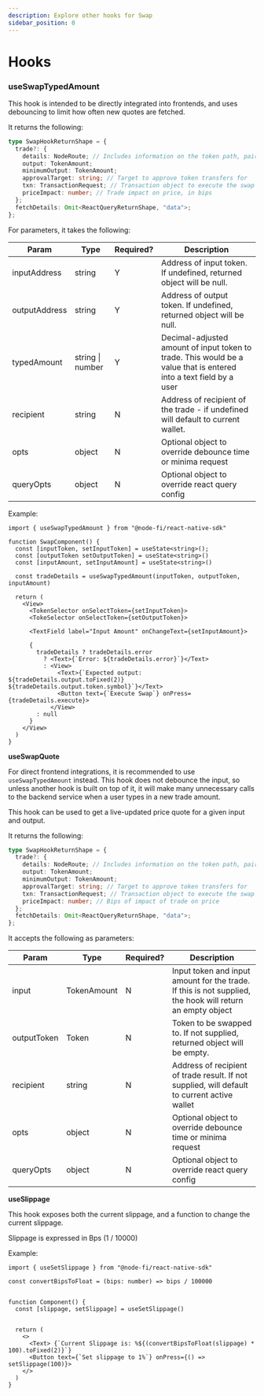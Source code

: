 ```yaml
---
description: Explore other hooks for Swap
sidebar_position: 0
---
```


# Hooks

### **useSwapTypedAmount**

This hook is intended to be directly integrated into frontends, and uses debouncing to limit how often new quotes are fetched.

It returns the following:

```typescript
type SwapHookReturnShape = {
  trade?: {
    details: NodeRoute; // Includes information on the token path, pairs going through, etc
    output: TokenAmount;
    minimumOutput: TokenAmount;
    approvalTarget: string; // Target to approve token transfers for
    txn: TransactionRequest; // Transaction object to execute the swap
    priceImpact: number; // Trade impact on price, in bips
  };
  fetchDetails: Omit<ReactQueryReturnShape, "data">;
};
```

For parameters, it takes the following:

| Param         | Type             | Required? | Description                                                                                                        |
| ------------- | ---------------- | --------- | ------------------------------------------------------------------------------------------------------------------ |
| inputAddress  | string           | Y         | Address of input token. If undefined, returned object will be null.                                                |
| outputAddress | string           | Y         | Address of output token. If undefined, returned object will be null.                                               |
| typedAmount   | string \| number | Y         | Decimal-adjusted amount of input token to trade. This would be a value that is entered into a text field by a user |
| recipient     | string           | N         | Address of recipient of the trade - if undefined will default to current wallet.                                   |
| opts          | object           | N         | Optional object to override debounce time or minima request                                                        |
| queryOpts     | object           | N         | Optional object to override react query config                                                                     |

Example:

```tsx
import { useSwapTypedAmount } from "@node-fi/react-native-sdk"

function SwapComponent() {
  const [inputToken, setInputToken] = useState<string>();
  const [outputToken setOutputToken] = useState<string>()
  const [inputAmount, setInputAmount] = useState<string>()

  const tradeDetails = useSwapTypedAmount(inputToken, outputToken, inputAmount)

  return (
    <View>
      <TokenSelector onSelectToken={setInputToken}>
      <TokeSelector onSelectToken={setOutputToken}>

      <TextField label="Input Amount" onChangeText={setInputAmount}>

      {
        tradeDetails ? tradeDetails.error
          ? <Text>{`Error: ${tradeDetails.error}`}</Text>
          : <View>
              <Text>{`Expected output: ${tradeDetails.output.toFixed(2)} ${tradeDetails.output.token.symbol}`}</Text>
              <Button text={`Execute Swap`} onPress={tradeDetails.execute}>
            </View>
        : null
      }
    </View>
  )
}
```

**useSwapQuote**

For direct frontend integrations, it is recommended to use `useSwapTypedAmount` instead. This hook does not debounce the input, so unless another hook is built on top of it, it will make many unnecessary calls to the backend service when a user types in a new trade amount.

This hook can be used to get a live-updated price quote for a given input and output.

It returns the following:

```typescript
type SwapHookReturnShape = {
  trade?: {
    details: NodeRoute; // Includes information on the token path, pairs going through, etc
    output: TokenAmount;
    minimumOutput: TokenAmount;
    approvalTarget: string; // Target to approve token transfers for
    txn: TransactionRequest; // Transaction object to execute the swap
    priceImpact: number; // Bips of impact of trade on price
  };
  fetchDetails: Omit<ReactQueryReturnShape, "data">;
};
```

It accepts the following as parameters:

| Param       | Type        | Required? | Description                                                                                               |
| ----------- | ----------- | --------- | --------------------------------------------------------------------------------------------------------- |
| input       | TokenAmount | N         | Input token and input amount for the trade. If this is not supplied, the hook will return an empty object |
| outputToken | Token       | N         | Token to be swapped to. If not supplied, returned object will be empty.                                   |
| recipient   | string      | N         | Address of recipient of trade result. If not supplied, will default to current active wallet              |
| opts        | object      | N         | Optional object to override debounce time or minima request                                               |
| queryOpts   | object      | N         | Optional object to override react query config                                                            |

**useSlippage**

This hook exposes both the current slippage, and a function to change the current slippage.

Slippage is expressed in Bps (1 / 10000)

Example:

```tsx
import { useSetSlippage } from "@node-fi/react-native-sdk"

const convertBipsToFloat = (bips: number) => bips / 100000


function Component() {
  const [slippage, setSlippage] = useSetSlippage()


  return (
    <>
      <Text> {`Current Slippage is: %${(convertBipsToFloat(slippage) * 100).toFixed(2)}`}
      <Button text={`Set slippage to 1%`} onPress={() => setSlippage(100)}>
    </>
  )
}
```
